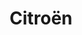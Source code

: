 ---
title: "Citroën"
url: /ciudad-autonoma-de-buenos-aires/citroen/
shop: reparación de automóviles
---